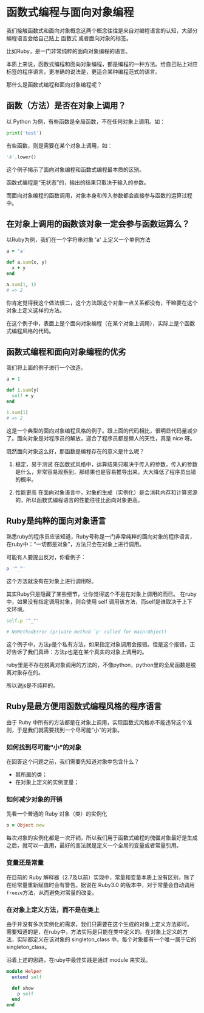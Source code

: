 # 函数式编程与面向对象编程

我们接触函数式和面向对象概念这两个概念往往是来自对编程语言的认知，大部分编程语言会给自己贴上 函数式 或者面向对象的标签。

比如Ruby，是一门非常纯粹的面向对象编程的语言。

本质上来说，函数式编程和面向对象编程，都是编程的一种方法。给自己贴上对应标签的程序语言，更准确的说法是，更适合某种编程范式的语言。

那什么是函数式编程和面向对象编程呢？

## 函数（方法）是否在对象上调用？

以 Python 为例，有些函数是全局函数，不在任何对象上调用。如：

```python
print('test')
```

有些函数，则是需要在某个对象上调用，如：

```python
'A'.lower()
```

这个例子揭示了面向对象编程和函数式编程最本质的区别。

函数式编程是“无状态”的，输出的结果只取决于输入的参数。

而面向对象编程的函数调用，对象本身和传入参数都会直接参与函数的运算过程中。

## 在对象上调用的函数该对象一定会参与函数运算么？

以Ruby为例，我们在一个字符串对象 'a' 上定义一个单例方法

```ruby
a = 'a'

def a.sum(x, y)
  x + y
end

a.sum(1, 1)
# => 2
```

你肯定觉得我这个做法很二，这个方法跟这个对象一点关系都没有，干嘛要在这个对象上定义这样的方法。

在这个例子中，表面上是个面向对象编程（在某个对象上调用），实际上是个函数式编程风格的代码。

## 函数式编程和面向对象编程的优劣

我们将上面的例子进行一个改造。

```ruby
a = 1

def 1.sum(y)
  self + y
end

1.sum(1)
# => 2
```

这是一个典型的面向对象编程风格的例子。跟上面的代码相比，很明显代码量减少了。面向对象是对程序员的解放，迎合了程序员都是懒人的天性，真是 nice 呀。

既然面向对象这么好，那函数是编程存在的意义是什么呢？

1. 稳定，易于测试
在函数式风格中，运算结果只取决于传入的参数，传入的参数是什么，非常容易观察到，那结果也是容易推导出来。大大降低了程序员出错的概率。

2. 性能更高
在面向对象语言中，对象的生成（实例化）是会消耗内存和计算资源的，所以函数式编程语言的性能往往比面向对象更高。

## Ruby是纯粹的面向对象语言

熟悉ruby的程序员应该知道，Ruby号称是一门非常纯粹的面向对象的程序语言，在ruby中：“一切都是对象”，方法只会在对象上进行调用。

可能有人要提出反对，你看例子：

```ruby
p '^_^'
```
这个方法就没有在对象上进行调用呀。

其实Ruby只是隐藏了某些细节，让你觉得这个不是在对象上调用的而已。
在ruby中，如果没有指定调用对象，则会使用 self 调用该方法，而self是谁取决于上下文环境。

```ruby
self.p '^_^'

# NoMethodError (private method `p' called for main:Object)
```
这个例子中，方法`p`是个私有方法，如果指定对象调用会报错。但是这个报错，正好告诉了我们真谛：方法`p`也是在某个真实的对象上调用的。

ruby里是不存在脱离对象调用的方法的，不像python，python里的全局函数是脱离对象存在的。

所以说js是不纯粹的。

## Ruby是最方便用函数式编程风格的程序语言
由于 Ruby 中所有的方法都是在对象上调用，实现函数式风格亦不能违背这个准则，于是我们就需要找到一个尽可能“小”的对象。

### 如何找到尽可能“小”的对象
在回答这个问题之前，我们需要先知道对象中包含什么？

* 其所属的类；
* 在对象上定义的实例变量；

### 如何减少对象的开销

先看一个普通的 Ruby 对象（类）的实例化
```ruby
o = Object.new
```
每次对象的实例化都是一次开销，所以我们用于函数式编程的傀儡对象最好是生成之后，就可以一直用，最好的变法就是定义一个全局的变量或者常量引用。

### 变量还是常量

在目前的 Ruby 解释器（2.7及以前）实现中，常量和变量本质上没有区别，除了在给常量重新赋值时会有警告。据说在 Ruby3.0 的版本中，对于常量会自动调用`freeze`方法，从而避免对常量的改变。

### 在对象上定义方法，而不是在类上

由于并没有多次实例化的需求，我们只需要在这个生成的对象上定义方法即可。
需要知道的是，在ruby中，方法实际是只能在类中定义的。在对象上定义的方法，实际都定义在该对象的 singleton_class 中。每个对象都有一个唯一属于它的 singleton_class。


沿着上述的思路，在ruby中最佳实践是通过 module 来实现。

```ruby
module Helper
  extend self

  def show
    p self
  end
end
```
